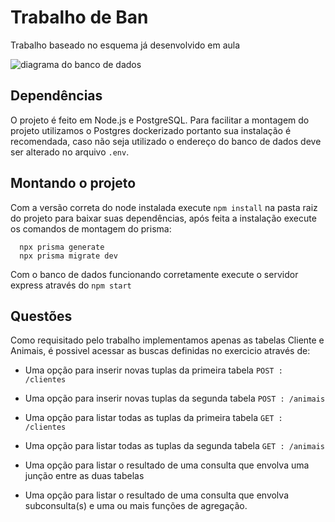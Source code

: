 # Trabalho de Ban
Trabalho baseado no esquema já desenvolvido em aula

![diagrama do banco de dados](https://github.com/lucianowayand/trabalho-ban-api/blob/main/DiagramaBancoPetShop.png)

## Dependências
O projeto é feito em Node.js e PostgreSQL. Para facilitar a montagem do projeto utilizamos o Postgres dockerizado portanto sua instalação é recomendada, caso não seja utilizado o endereço do banco de dados deve ser alterado no arquivo `.env`.

## Montando o projeto
Com a versão correta do node instalada execute `npm install` na pasta raiz do projeto para baixar suas dependências, após feita a instalação execute os comandos de montagem do prisma:
```
  npx prisma generate
  npx prisma migrate dev
```
Com o banco de dados funcionando corretamente execute o servidor express através do `npm start`

## Questões
Como requisitado pelo trabalho implementamos apenas as tabelas Cliente e Animais, é possivel acessar as buscas definidas no exercicio através de:

- Uma opção para inserir novas tuplas da primeira tabela
  `POST : /clientes`
- Uma opção para inserir novas tuplas da segunda tabela
  `POST : /animais`
- Uma opção para listar todas as tuplas da primeira tabela
  `GET : /clientes`
- Uma opção para listar todas as tuplas da segunda tabela
  `GET : /animais`
- Uma opção para listar o resultado de uma consulta que envolva uma junção entre as duas tabelas

- Uma opção para listar o resultado de uma consulta que envolva subconsulta(s) e uma ou mais funções de agregação.
